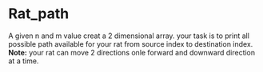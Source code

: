 # Rat_path
A given n and m value creat a 2 dimensional array. your task is to print all possible path available for your rat from source index to destination index.
**Note:** your rat can move 2 directions onle forward and downward direction at a time.
